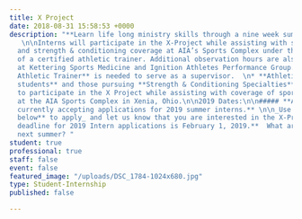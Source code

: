 ```yaml
---
title: X Project
date: 2018-08-31 15:58:53 +0000
description: "**Learn life long ministry skills through a nine week summer internship!**
   \n\nInterns will participate in the X-Project while assisting with sports medicine
  and strength & conditioning coverage at AIA’s Sports Complex under the supervision
  of a certified athletic trainer. Additional observation hours are also completed
  at Kettering Sports Medicine and Ignition Athletes Performance Group.  \n\n* A **Certified
  Athletic Trainer** is needed to serve as a supervisor.  \n* **Athletic training
  students** and those pursuing **Strength & Conditioning Specialties** are needed
  to participate in the X Project while assisting with coverage of sporting events
  at the AIA Sports Complex in Xenia, Ohio.\n\n2019 Dates:\n\n##### **AIA Sports Performance is
  currently accepting applications for 2019 summer interns.** \n\n_Use the **link
  below** to apply_ and let us know that you are interested in the X-Project. **The
  deadline for 2019 Intern applications is February 1, 2019.**  What are you doing
  next summer? "
student: true
professional: true
staff: false
event: false
featured_image: "/uploads/DSC_1784-1024x680.jpg"
type: Student-Internship
published: false

---
```

